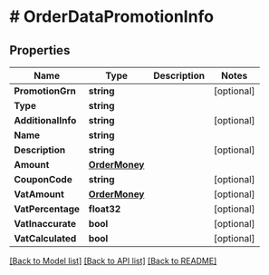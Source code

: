 # # OrderDataPromotionInfo


## Properties 


Name | Type | Description | Notes
------------ | ------------- | ------------- | -------------
**PromotionGrn**| **string** |   | [optional]
**Type**| **string** |   |
**AdditionalInfo**| **string** |   | [optional]
**Name**| **string** |   |
**Description**| **string** |   | [optional]
**Amount**| [**OrderMoney**](OrderMoney.md) |   |
**CouponCode**| **string** |   | [optional]
**VatAmount**| [**OrderMoney**](OrderMoney.md) |   | [optional]
**VatPercentage**| **float32** |   | [optional]
**VatInaccurate**| **bool** |   | [optional]
**VatCalculated**| **bool** |   | [optional]


[[Back to Model list]](../../README.md#models) [[Back to API list]](../../README.md#endpoints) [[Back to README]](../../README.md)

